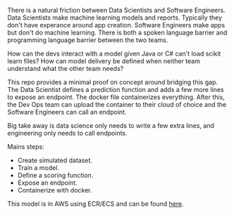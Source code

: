 There is a natural friction between Data Scientists and Software Engineers. Data Scientists make machine learning models and reports. 
Typically they don't have experance around app creation. Software Engineers make apps but don't do machine learning. There is both a 
spoken language barrier and programming language barrier between the two teams. 

How can the devs interact with a model given Java or C# can't load scikit learn files? How can model delivery be defined when 
neither team understand what the other team needs?

This repo provides a minimal proof on concept around bridging this gap. The Data Scientist defines a prediction function and adds a 
few more lines to expose an endpoint. The docker file containerizes everything. After this, the Dev Ops team can upload the container 
to their cloud of choice and the Software Engineers can call an endpoint.

Big take away is data science only needs to write a few extra lines, and engineering only needs to call endpoints.

Mains steps:
* Create simulated dataset.
* Train a model.
* Define a scoring function.
* Expose an endpoint.
* Containerize with docker.

This model is in AWS using ECR/ECS and can be found [here](http://54.244.68.174:8888/scoreHere?json_input=[[0.0,%200.0]]).
